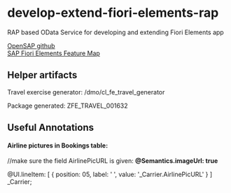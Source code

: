 # develop-extend-fiori-elements-rap
RAP based OData Service for developing and extending Fiori Elements app

[OpenSAP github](https://github.com/SAP-samples/fiori-elements-opensap)
<br/>
[SAP Fiori Elements Feature Map](https://sapui5.hana.ondemand.com/sdk/#/topic/62d3f7c2a9424864921184fd6c7002eb.html)

## Helper artifacts
Travel exercise generator: /dmo/cl_fe_travel_generator

Package generated: ZFE_TRAVEL_001632




## Useful Annotations
#### Airline pictures in Bookings table:  
  //make sure the field AirlinePicURL is given:  **@Semantics.imageUrl: true**
  
  @UI.lineItem: [ { position: 05, label: ' ', value: '_Carrier.AirlinePicURL' } ]<br/>_Carrier;

